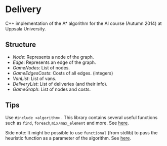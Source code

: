 Delivery
========
C++ implementation of the A* algorithm for the AI course (Autumn 2014) at Uppsala University.

Structure
---------
* *Node*: Represents a node of the graph. 
* *Edge*: Represents an edge of the graph. 
* *GameNodes*: List of nodes.
* *GameEdgesCosts*: Costs of all edges. (integers)
* *VanList*: List of vans.
* *DeliveryList*: List of deliveries (and their info).
* *GameGraph*: List of nodes and costs. 

Tips
----
Use `#include <algorithm>` . 
This library contains several useful functions such as `find`, `foreach`,`mix/max_element` and more.
See [here](http://www.cplusplus.com/reference/algorithm/).

Side note: It might be possible to use `functional` (from stdlib) to pass the heuristic
function as a parameter of the algorithm. 
See [here](http://www.cplusplus.com/reference/functional/).
